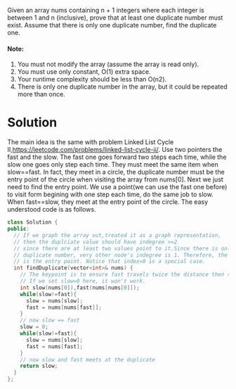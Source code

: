 Given an array nums containing n + 1 integers where each integer is between 1 and n (inclusive), prove that at least one duplicate number must exist. Assume that there is only one duplicate number, find the duplicate one.

#### Note:

1. You must not modify the array (assume the array is read only).
2. You must use only constant, O(1) extra space.
3. Your runtime complexity should be less than O(n2).
4. There is only one duplicate number in the array, but it could be repeated more than once.
  
  
# Solution
  
The main idea is the same with problem Linked List Cycle II,https://leetcode.com/problems/linked-list-cycle-ii/. Use two pointers the fast and the slow. The fast one goes forward two steps each time, while the slow one goes only step each time. They must meet the same item when slow==fast. In fact, they meet in a circle, the duplicate number must be the entry point of the circle when visiting the array from nums[0]. Next we just need to find the entry point. We use a point(we can use the fast one before) to visit form begining with one step each time, do the same job to slow. When fast==slow, they meet at the entry point of the circle. The easy understood code is as follows.  
  
```cpp
class Solution {
public:
  // If we graph the array out,treated it as a graph representation,
  // then the duplciate value should have indegree >=2
  // since there are at least two values point to it.Since there is only one
  // duplicate number, very other node's indegree is 1. Therefore, the duplicate value
  // is the entry point. Notice that index=0 is a special case.
  int findDuplicate(vector<int>& nums) {
    // The keypoint is to ensure fast travels twice the distance then slow.
    // If we set slow=0 here, it won't work.
    int slow(nums[0]),fast(nums[nums[0]]);
    while(slow!=fast){
      slow = nums[slow];
      fast = nums[nums[fast]];
    }
    // now slow == fast
    slow = 0;
    while(slow!=fast){
      slow = nums[slow];
      fast = nums[fast];
    }
    // now slow and fast meets at the duplicate
    return slow;
  }
};
```

